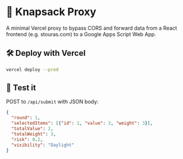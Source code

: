 # 🧩 Knapsack Proxy

A minimal Vercel proxy to bypass CORS and forward data from a React frontend (e.g. stouras.com) to a Google Apps Script Web App.

## 🛠 Deploy with Vercel

```bash
vercel deploy --prod
```

## 🧪 Test it

POST to `/api/submit` with JSON body:

```json
{
  "round": 1,
  "selectedItems": [{"id": 1, "value": 2, "weight": 3}],
  "totalValue": 2,
  "totalWeight": 3,
  "risk": 0.2,
  "visibility": "Daylight"
}
```
